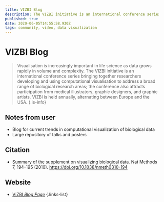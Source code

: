 ```yaml
---
title: VIZBI Blog
description: The VIZBI initiative is an international conference series bringing together researchers developing and using computational visualisation to address a broad range of biological research areas.
published: true
date: 2020-06-05T14:55:58.930Z
tags: community, video, data visualization
---
```


# VIZBI Blog

> Visualisation is increasingly important in life science as data grows rapidly in volume and complexity. The VIZBI initiative is an international conference series bringing together researchers developing and using computational visualisation to address a broad range of biological research areas; the conference also attracts participation from medical illustrators, graphic designers, and graphic artists. VIZBI is held annually, alternating between Europe and the USA.
{.is-info}

## Notes from user
- Blog for current trends in computational visualization of biological data
- Large repository of talks and posters


## Citation
- Summary of the supplement on visualizing biological data. Nat Methods 7, 194–195 (2010). https://doi.org/10.1038/nmeth0310-194

## Website

- [VIZBI *Blog Page*](https://vizbi.org/blog/)
{.links-list}

